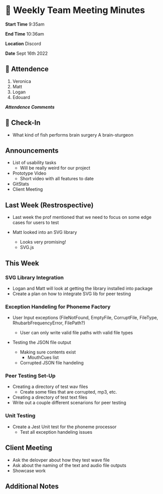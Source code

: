 # 🚀 Weekly Team Meeting Minutes

**Start Time** 9:35am

**End Time** 10:36am

**Location** Discord

**Date** Sept 16th 2022

## 👋 Attendence

1. Veronica
2. Matt
3. Logan
4. Edouard

***Attendence Comments***

## 🧸 Check-In

- What kind of fish performs brain surgery
A brain-sturgeon

## Announcements

- List of usability tasks
  - Will be really weird for our project
- Prototype Video
  - Short video with all features to date
- GitStats
- Client Meeting

## Last Week (Restrospective)

- Last week the prof mentioned that we need to focus on some edge cases for users to test

- Matt looked into an SVG library
  - Looks very promising!
  - SVG.js

## This Week  

### SVG Library Integration

- Logan and Matt will look at getting the library installed into package
- Create a plan on how to integrate SVG lib for peer testing

### Exception Handeling for Phoneme Factory

- User Input exceptions (FileNotFound, EmptyFile, CorruptFile, FileType, RhubarbFrequencyError, FilePath?)
  - User can only write valid file paths with valid file types

- Testing the JSON file output
  - Making sure contents exist
    - MouthCues list
  - Corrupted JSON file handeling

### Peer Testing Set-Up

- Creating a directory of test wav files
  - Create some files that are corrupted, mp3, etc.
- Creating a directory of test text files
- Write out a couple different scenarions for peer testing

### Unit Testing

- Create a Jest Unit test for the phoneme processor
  - Test all exception handeling issues

## Client Meeting

- Ask the delovper about how they test wave file
- Ask about the naming of the text and audio file outputs
- Showcase work

## Additional Notes
